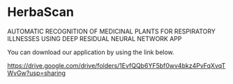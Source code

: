 # HerbaScan
AUTOMATIC RECOGNITION OF MEDICINAL PLANTS FOR RESPIRATORY ILLNESSES USING DEEP RESIDUAL NEURAL NETWORK APP

You can download our application by using the link below.

https://drive.google.com/drive/folders/1EvfQQb6YF5bf0wv4bkz4PvFqXvqTWvGw?usp=sharing
